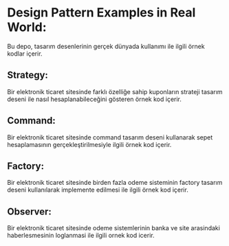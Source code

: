 # Design Pattern Examples in Real World:
Bu depo, tasarım desenlerinin gerçek dünyada kullanımı ile ilgili örnek kodlar içerir.

## Strategy:
Bir elektronik ticaret sitesinde farklı özelliğe sahip kuponların strateji tasarım 
deseni ile nasıl hesaplanabileceğini gösteren örnek kod içerir.

## Command:
Bir elektronik ticaret sitesinde command tasarım deseni kullanarak sepet hesaplamasının
gerçekleştirilmesiyle ilgili örnek kod içerir.

## Factory:
Bir elektronik ticaret sitesinde birden fazla odeme sisteminin factory tasarım deseni
kullanılarak implemente edilmesi ile ilgili örnek kod içerir.

## Observer:
Bir elektronik ticaret sitesinde odeme sistemlerinin banka ve site arasindaki haberlesmesinin
loglanmasi ile ilgili ornek kod icerir.
